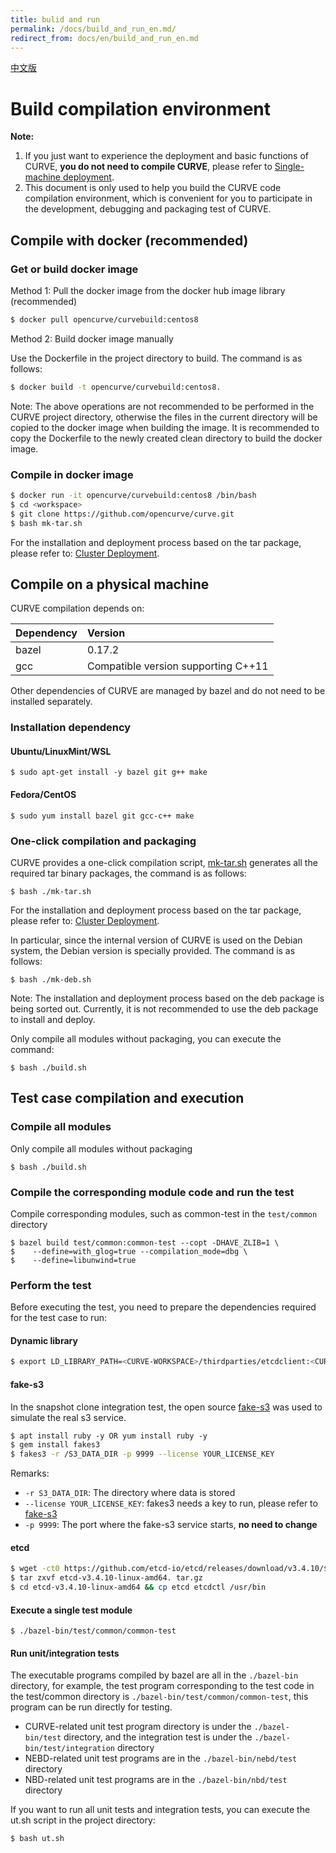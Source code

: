 ```yaml
---
title: bulid and run
permalink: /docs/build_and_run_en.md/
redirect_from: docs/en/build_and_run_en.md
---
```


[中文版](../build_and_run.md)

# Build compilation environment

**Note:**
1. If you just want to experience the deployment and basic functions of CURVE, **you do not need to compile CURVE**, please refer to [Single-machine deployment](../deploy_en.md).
2. This document is only used to help you build the CURVE code compilation environment, which is convenient for you to participate in the development, debugging and packaging test of CURVE.

## Compile with docker (recommended)

### Get or build docker image

Method 1: Pull the docker image from the docker hub image library (recommended)

```bash
$ docker pull opencurve/curvebuild:centos8
```

Method 2: Build docker image manually

Use the Dockerfile in the project directory to build. The command is as follows:

```bash
$ docker build -t opencurve/curvebuild:centos8.
```

Note: The above operations are not recommended to be performed in the CURVE project directory, otherwise the files in the current directory will be copied to the docker image when building the image. It is recommended to copy the Dockerfile to the newly created clean directory to build the docker image.


### Compile in docker image

```bash
$ docker run -it opencurve/curvebuild:centos8 /bin/bash
$ cd <workspace>
$ git clone https://github.com/opencurve/curve.git
$ bash mk-tar.sh
```

For the installation and deployment process based on the tar package, please refer to: [Cluster Deployment](../deploy_en.md).

## Compile on a physical machine

CURVE compilation depends on:

| Dependency | Version |
|:-- |:-- |
| bazel | 0.17.2 |
| gcc   | Compatible version supporting C++11 |

Other dependencies of CURVE are managed by bazel and do not need to be installed separately.

### Installation dependency

#### Ubuntu/LinuxMint/WSL

```
$ sudo apt-get install -y bazel git g++ make
```


#### Fedora/CentOS

```
$ sudo yum install bazel git gcc-c++ make
```

### One-click compilation and packaging

CURVE provides a one-click compilation script, [mk-tar.sh](https://github.com/opencurve/curve/blob/master/mk-tar.sh) generates all the required tar binary packages, the command is as follows:

```
$ bash ./mk-tar.sh
```

For the installation and deployment process based on the tar package, please refer to: [Cluster Deployment](../deploy_md.md).

In particular, since the internal version of CURVE is used on the Debian system, the Debian version is specially provided. The command is as follows:

```
$ bash ./mk-deb.sh
```

Note: The installation and deployment process based on the deb package is being sorted out. Currently, it is not recommended to use the deb package to install and deploy.


Only compile all modules without packaging, you can execute the command:

```
$ bash ./build.sh
```

## Test case compilation and execution

### Compile all modules

Only compile all modules without packaging

```
$ bash ./build.sh
```

### Compile the corresponding module code and run the test

Compile corresponding modules, such as common-test in the `test/common` directory

```
$ bazel build test/common:common-test --copt -DHAVE_ZLIB=1 \
$    --define=with_glog=true --compilation_mode=dbg \
$    --define=libunwind=true
```

### Perform the test

Before executing the test, you need to prepare the dependencies required for the test case to run:

#### Dynamic library

```bash
$ export LD_LIBRARY_PATH=<CURVE-WORKSPACE>/thirdparties/etcdclient:<CURVE-WORKSPACE>/thirdparties/aws-sdk/usr/lib:/usr/local/lib:${LD_LIBRARY_PATH}
```

#### fake-s3

In the snapshot clone integration test, the open source [fake-s3](https://github.com/jubos/fake-s3) was used to simulate the real s3 service.

```bash
$ apt install ruby ​​-y OR yum install ruby ​​-y
$ gem install fakes3
$ fakes3 -r /S3_DATA_DIR -p 9999 --license YOUR_LICENSE_KEY
```

Remarks:

- `-r S3_DATA_DIR`: The directory where data is stored
- `--license YOUR_LICENSE_KEY`: fakes3 needs a key to run, please refer to [fake-s3](https://github.com/jubos/fake-s3)
- `-p 9999`: The port where the fake-s3 service starts, **no need to change**

#### etcd

```bash
$ wget -ct0 https://github.com/etcd-io/etcd/releases/download/v3.4.10/$ etcd-v3.4.10-linux-amd64.tar.gz
$ tar zxvf etcd-v3.4.10-linux-amd64. tar.gz
$ cd etcd-v3.4.10-linux-amd64 && cp etcd etcdctl /usr/bin
```

#### Execute a single test module

```
$ ./bazel-bin/test/common/common-test
```

#### Run unit/integration tests

The executable programs compiled by bazel are all in the `./bazel-bin` directory, for example, the test program corresponding to the test code in the test/common directory is `./bazel-bin/test/common/common-test`, this program can be run directly for testing.
- CURVE-related unit test program directory is under the `./bazel-bin/test` directory, and the integration test is under the `./bazel-bin/test/integration` directory
- NEBD-related unit test programs are in the `./bazel-bin/nebd/test` directory
- NBD-related unit test programs are in the `./bazel-bin/nbd/test` directory

If you want to run all unit tests and integration tests, you can execute the ut.sh script in the project directory:

```bash
$ bash ut.sh
```